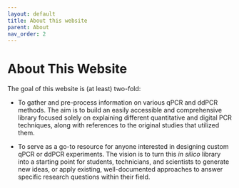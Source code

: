 ```yaml
---
layout: default
title: About this website
parent: About
nav_order: 2
---
```


# About This Website
The goal of this website is (at least) two-fold:

  - To gather and pre-process information on various qPCR and ddPCR methods. The aim is to build an easily accessible and comprehensive library focused solely on explaining different quantitative and digital PCR techniques, along with references to the original studies that utilized them.

  - To serve as a go-to resource for anyone interested in designing custom qPCR or ddPCR experiments. The vision is to turn this *in silico* library into a starting point for students, technicians, and scientists to generate new ideas, or apply existing, well-documented approaches to answer specific research questions within their field.
        
